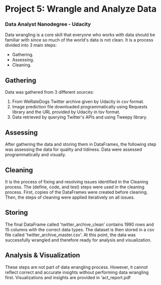 # Project 5: Wrangle and Analyze Data
### Data Analyst Nanodegree - Udacity


Data wrangling is a core skill that everyone who works with data should be familiar with since so much of the world's data is not clean. It is a process divided into 3 main steps:
- Gathering.
- Assessing.
- Cleaning. 


## Gathering
Data was gathered from 3 different sources:
1. From WeRateDogs Twitter archive given by Udacity in csv format.
2. Image prediction file downloaded programmatically using Requests library and the URL provided by Udacity in tsv format.
3. Data retrieved by querying Twitter's APIs and using Tweepy library. 


## Assessing
After gathering the data and storing them in DataFrames, the following step was assessing the data for quality and tidiness. Data were assessed programmatically and visually.


## Cleaning
It is the process of fixing and resolving issues identified in the Cleaning process. The (define, code, and test) steps were used in the cleaning process. First, copies of the DataFrames were created before cleaning. Then, the steps of cleaning were applied iteratively on all issues. 


## Storing
The final DataFrame called 'twitter_archive_clean' contains 1990 rows and 15 columns with the correct data types. The dataset is then stored in a csv file called 'twitter_archive_master.csv'. At this point, the data was successfully wrangled and therefore ready for analysis and visualization. 


## Analysis & Visualization
These steps are not part of data wrangling process. However, it cannot reflect correct and accurate insights without performing data wrangling first. Visualizations and insights are provided in ‘act_report.pdf
